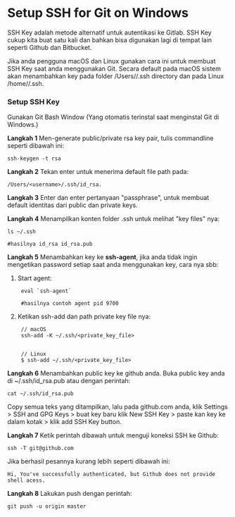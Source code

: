 # Setup SSH for Git on Windows

SSH Key adalah metode alternatif untuk autentikasi ke Gitlab. SSH Key cukup kita buat satu kali dan bahkan bisa digunakan lagi di tempat lain seperti Github dan Bitbucket.

Jika anda pengguna macOS dan Linux gunakan cara ini untuk membuat SSH Key saat anda menggunakan Git. Secara default pada macOS sistem akan menambahkan key pada folder /Users/<username>/.ssh directory dan pada Linux /home/<username>/.ssh.


### Setup SSH Key

Gunakan Git Bash Window (Yang otomatis terinstal saat menginstal Git di Windows.)

**Langkah 1** Men-generate public/private rsa key pair, tulis commandline seperti dibawah ini: 

	ssh-keygen -t rsa
	
**Langkah 2** Tekan enter untuk menerima default file path pada:

	/Users/<username>/.ssh/id_rsa.
	
**Langkah 3** Enter dan enter pertanyaan "passphrase", untuk membuat default identitas dari public dan private keys.

**Langkah 4** Menampilkan konten folder .ssh untuk melihat "key files" nya:

	ls ~/.ssh
	
	#hasilnya id_rsa id_rsa.pub
	
**Langkah 5** Menambahkan key ke **ssh-agent**, jika anda tidak ingin mengetikan password setiap saat anda menggunakan key, cara nya sbb:

1. Start agent:

		eval `ssh-agent`
		
		#hasilnya contoh agent pid 9700
		
2. Ketikan ssh-add dan path private key file nya:

		// macOS
		ssh-add -K ~/.ssh/<private_key_file>
		
		
		// Linux
		$ ssh-add ~/.ssh/<private_key_file>



**Langkah 6** Menambahkan public key ke github anda.
Buka public key anda di ~/.ssh/id_rsa.pub atau dengan perintah:

	cat ~/.ssh/id_rsa.pub
	
Copy semua teks yang ditampilkan, lalu pada github.com anda, klik Settings > SSH and GPG Keys > buat key baru klik New SSH Key > paste kan key ke dalam kotak > klik add SSH Key button.

**Langkah 7** Ketik perintah dibawah untuk menguji koneksi SSH ke Github:

	ssh -T git@github.com
	
Jika berhasil pesannya kurang lebih seperti dibawah ini:

	Hi, You've successfully authenticated, but Github does not provide shell acess.

**Langkah 8** Lakukan push dengan perintah:

	git push -u origin master




